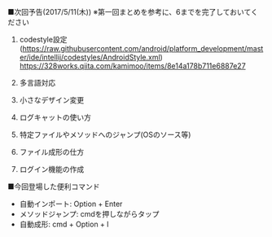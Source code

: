 ■次回予告(2017/5/11(木))
※第一回まとめを参考に、6までを完了しておいてください

1. codestyle設定(https://raw.githubusercontent.com/android/platform_development/master/ide/intellij/codestyles/AndroidStyle.xml) https://328works.qiita.com/kamimoo/items/8e14a178b711e6887e27
    
2. 多言語対応

3. 小さなデザイン変更
    
4. ログキャットの使い方
    
5. 特定ファイルやメソッドへのジャンプ(OSのソース等)

6. ファイル成形の仕方

7. ログイン機能の作成

■今回登場した便利コマンド
- 自動インポート: Option + Enter
- メソッドジャンプ: cmdを押しながらタップ
- 自動成形: cmd + Option + l
